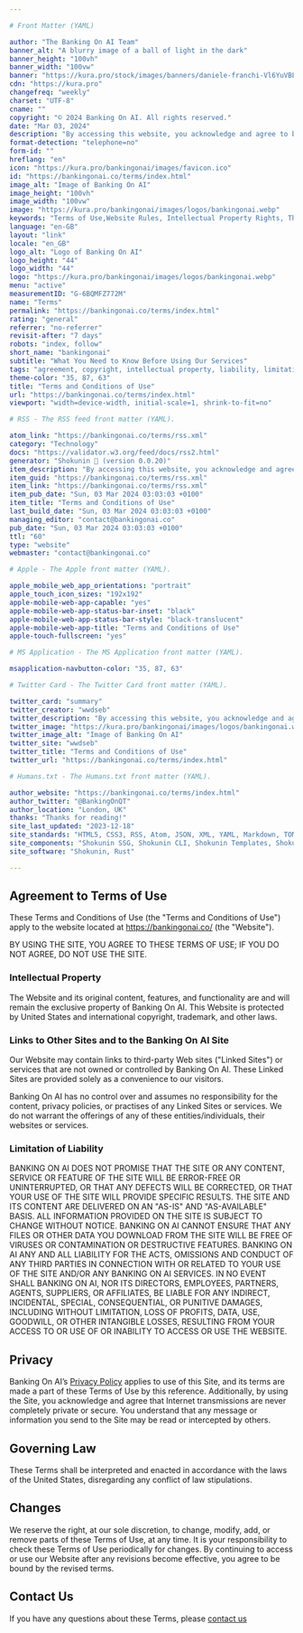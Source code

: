 ```yaml
---

# Front Matter (YAML)

author: "The Banking On AI Team"
banner_alt: "A blurry image of a ball of light in the dark"
banner_height: "100vh"
banner_width: "100vw"
banner: "https://kura.pro/stock/images/banners/daniele-franchi-Vl6YuVBLEys.webp"
cdn: "https://kura.pro"
changefreq: "weekly"
charset: "UTF-8"
cname: ""
copyright: "© 2024 Banking On AI. All rights reserved."
date: "Mar 03, 2024"
description: "By accessing this website, you acknowledge and agree to be bound by these Terms and Conditions of Use and all applicable laws and regulations."
format-detection: "telephone=no"
form-id: ""
hreflang: "en"
icon: "https://kura.pro/bankingonai/images/favicon.ico"
id: "https://bankingonai.co/terms/index.html"
image_alt: "Image of Banking On AI"
image_height: "100vh"
image_width: "100vw"
image: "https://kura.pro/bankingonai/images/logos/bankingonai.webp"
keywords: "Terms of Use,Website Rules, Intellectual Property Rights, Third-party Links, User Responsibilities, Limitation of Liability, Website Use Agreement, Governing Laws for Online Use, Website Terms Changes, Contact"
language: "en-GB"
layout: "link"
locale: "en_GB"
logo_alt: "Logo of Banking On AI"
logo_height: "44"
logo_width: "44"
logo: "https://kura.pro/bankingonai/images/logos/bankingonai.webp"
menu: "active"
measurementID: "G-6BQMFZ772M"
name: "Terms"
permalink: "https://bankingonai.co/terms/index.html"
rating: "general"
referrer: "no-referrer"
revisit-after: "7 days"
robots: "index, follow"
short_name: "bankingonai"
subtitle: "What You Need to Know Before Using Our Services"
tags: "agreement, copyright, intellectual property, liability, limitation, links, privacy, terms, trademark, use, website"
theme-color: "35, 87, 63"
title: "Terms and Conditions of Use"
url: "https://bankingonai.co/terms/index.html"
viewport: "width=device-width, initial-scale=1, shrink-to-fit=no"

# RSS - The RSS feed front matter (YAML).

atom_link: "https://bankingonai.co/terms/rss.xml"
category: "Technology"
docs: "https://validator.w3.org/feed/docs/rss2.html"
generator: "Shokunin 🦀 (version 0.0.20)"
item_description: "By accessing this website, you acknowledge and agree to be bound by these Terms and Conditions of Use and all applicable laws and regulations."
item_guid: "https://bankingonai.co/terms/rss.xml"
item_link: "https://bankingonai.co/terms/rss.xml"
item_pub_date: "Sun, 03 Mar 2024 03:03:03 +0100"
item_title: "Terms and Conditions of Use"
last_build_date: "Sun, 03 Mar 2024 03:03:03 +0100"
managing_editor: "contact@bankingonai.co"
pub_date: "Sun, 03 Mar 2024 03:03:03 +0100"
ttl: "60"
type: "website"
webmaster: "contact@bankingonai.co"

# Apple - The Apple front matter (YAML).

apple_mobile_web_app_orientations: "portrait"
apple_touch_icon_sizes: "192x192"
apple-mobile-web-app-capable: "yes"
apple-mobile-web-app-status-bar-inset: "black"
apple-mobile-web-app-status-bar-style: "black-translucent"
apple-mobile-web-app-title: "Terms and Conditions of Use"
apple-touch-fullscreen: "yes"

# MS Application - The MS Application front matter (YAML).

msapplication-navbutton-color: "35, 87, 63"

# Twitter Card - The Twitter Card front matter (YAML).

twitter_card: "summary"
twitter_creator: "wwdseb"
twitter_description: "By accessing this website, you acknowledge and agree to be bound by these Terms and Conditions of Use and all applicable laws and regulations."
twitter_image: "https://kura.pro/bankingonai/images/logos/bankingonai.webp"
twitter_image_alt: "Image of Banking On AI"
twitter_site: "wwdseb"
twitter_title: "Terms and Conditions of Use"
twitter_url: "https://bankingonai.co/terms/index.html"

# Humans.txt - The Humans.txt front matter (YAML).

author_website: "https://bankingonai.co/terms/index.html"
author_twitter: "@BankingOnQT"
author_location: "London, UK"
thanks: "Thanks for reading!"
site_last_updated: "2023-12-18"
site_standards: "HTML5, CSS3, RSS, Atom, JSON, XML, YAML, Markdown, TOML"
site_components: "Shokunin SSG, Shokunin CLI, Shokunin Templates, Shokunin Themes, Kaishi SSG, Kaishi CLI, Kaishi Templates, Kaishi Themes"
site_software: "Shokunin, Rust"

---
```


## Agreement to Terms of Use

These Terms and Conditions of Use (the "Terms and Conditions of Use") apply to
the website located at <https://bankingonai.co/> (the "Website").

BY USING THE SITE, YOU AGREE TO THESE TERMS OF USE; IF YOU DO NOT AGREE, DO NOT
USE THE SITE.

### Intellectual Property

The Website and its original content, features, and functionality are and will
remain the exclusive property of Banking On AI. This Website is protected
by United States and international copyright, trademark, and other laws.

### Links to Other Sites and to the Banking On AI Site

Our Website may contain links to third-party Web sites ("Linked Sites") or
services that are not owned or controlled by Banking On AI. These Linked
Sites are provided solely as a convenience to our visitors.

Banking On AI has no control over and assumes no responsibility for the
content, privacy policies, or practises of any Linked Sites or services. We do
not warrant the offerings of any of these entities/individuals, their
websites or services.

### Limitation of Liability

BANKING ON AI DOES NOT PROMISE THAT THE SITE OR ANY CONTENT, SERVICE OR
FEATURE OF THE SITE WILL BE ERROR-FREE OR UNINTERRUPTED, OR THAT ANY DEFECTS
WILL BE CORRECTED, OR THAT YOUR USE OF THE SITE WILL PROVIDE SPECIFIC RESULTS.
THE SITE AND ITS CONTENT ARE DELIVERED ON AN "AS-IS" AND "AS-AVAILABLE" BASIS.
ALL INFORMATION PROVIDED ON THE SITE IS SUBJECT TO CHANGE WITHOUT NOTICE.
BANKING ON AI CANNOT ENSURE THAT ANY FILES OR OTHER DATA YOU DOWNLOAD FROM
THE SITE WILL BE FREE OF VIRUSES OR CONTAMINATION OR DESTRUCTIVE FEATURES.
BANKING ON AI ANY AND ALL LIABILITY FOR THE ACTS, OMISSIONS AND CONDUCT OF
ANY THIRD PARTIES IN CONNECTION WITH OR RELATED TO YOUR USE OF THE SITE AND/OR
ANY BANKING ON AI SERVICES. IN NO EVENT SHALL BANKING ON AI, NOR ITS
DIRECTORS, EMPLOYEES, PARTNERS, AGENTS, SUPPLIERS, OR AFFILIATES, BE LIABLE FOR
ANY INDIRECT, INCIDENTAL, SPECIAL, CONSEQUENTIAL, OR PUNITIVE DAMAGES,
INCLUDING WITHOUT LIMITATION, LOSS OF PROFITS, DATA, USE, GOODWILL, OR OTHER
INTANGIBLE LOSSES, RESULTING FROM YOUR ACCESS TO OR USE OF OR INABILITY TO
ACCESS OR USE THE WEBSITE.

## Privacy

Banking On AI’s [Privacy Policy](/privacy/index.html) applies to use of
this Site, and its terms are made a part of these Terms of Use by this
reference. Additionally, by using the Site, you acknowledge and agree that
Internet transmissions are never completely private or secure. You understand
that any message or information you send to the Site may be read or intercepted
by others.

## Governing Law

These Terms shall be interpreted and enacted in accordance with the laws of the
United States, disregarding any conflict of law stipulations.

## Changes

We reserve the right, at our sole discretion, to change, modify, add, or remove
parts of these Terms of Use, at any time. It is your responsibility to check
these Terms of Use periodically for changes. By continuing to access or use
our Website after any revisions become effective, you agree to be bound by the
revised terms.

## Contact Us

If you have any questions about these Terms, please
[contact us](/contact/index.html)

